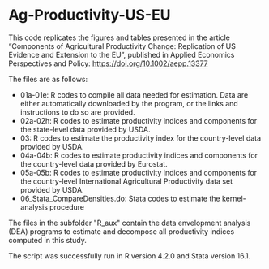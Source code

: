 # Ag-Productivity-US-EU

This code replicates the figures and tables presented in the article “Components of Agricultural Productivity Change: Replication of US Evidence and Extension to the EU”, published in Applied Economics Perspectives and Policy: https://doi.org/10.1002/aepp.13377 

The files are as follows:

-	01a-01e: R codes to compile all data needed for estimation. Data are either automatically downloaded by the program, or the links and instructions to do so are provided.
-	02a-02h: R codes to estimate productivity indices and components for the state-level data provided by USDA.
-	03: R codes to estimate the productivity index for the country-level data provided by USDA.
-	04a-04b: R codes to estimate productivity indices and components for the country-level data provided by Eurostat. 
-	05a-05b: R codes to estimate productivity indices and components for the country-level International Agricultural Productivity data set provided by USDA.
-	06_Stata_CompareDensities.do: Stata codes to estimate the kernel-analysis procedure

The files in the subfolder "R_aux" contain the data envelopment analysis (DEA) programs to estimate and decompose all productivity indices computed in this study. 

The script was successfully run in R version 4.2.0 and Stata version 16.1.

